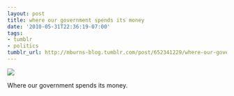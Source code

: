 ```yaml
---
layout: post
title: where our government spends its money
date: '2010-05-31T22:36:19-07:00'
tags:
- tumblr
- politics
tumblr_url: http://mburns-blog.tumblr.com/post/652341229/where-our-government-spends-its-money
---
```

<img src="http://68.media.tumblr.com/tumblr_l3bm8jBj1U1qzt3z9o1_1280.gif"/>

Where our government spends its money.

